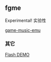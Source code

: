 fgme
-----

Experimental! 实验性

[game-music-emu](https://github.com/svn2github/game-music-emu)

### 其它

[Flash DEMO](http://r32.github.io)

